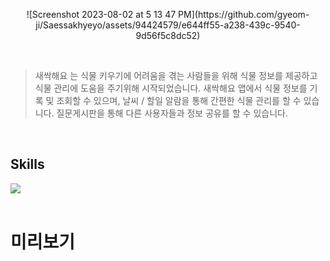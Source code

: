 <p align="center">
![Screenshot 2023-08-02 at 5 13 47 PM](https://github.com/gyeom-ji/Saessakhyeyo/assets/94424579/e644ff55-a238-439c-9540-9d56f5c8dc52)

</p>

<br>

>새싹해요 는 식물 키우기에 어려움을 겪는 사람들을 위해 식물 정보를 제공하고 식물 관리에 도움을 주기위해 시작되었습니다. 
>새싹해요 앱에서 식물 정보를 기록 및 조회할 수 있으며,
>날씨 / 할일 알람을 통해 간편한 식물 관리를 할 수 있습니다.
>질문게시판을 통해 다른 사용자들과 정보 공유를 할 수 있습니다.
>

<br>

 <div>
<h2>Skills</h2>
<img src="https://img.shields.io/badge/Swift-F05138?style=for-the-badge&logo=swift&logoColor=white"/>
</div>

<br>

# 미리보기


